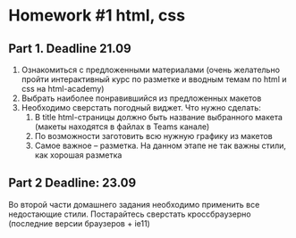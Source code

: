 # Homework #1 html, css
## Part 1. Deadline 21.09
  1. Ознакомиться с предложенными материалами (очень желательно пройти  интерактивный курс по разметке и вводным темам по html и css на html-academy)
  1. Выбрать наиболее понравившийся из предложенных макетов
  1. Необходимо сверстать погодный виджет. Что нужно сделать:
     1. В title html-страницы должно быть название выбранного макета (макеты находятся в файлах в Teams канале)
     1. По возможности заготовить всю нужную графику из макетов
     1. Самое важное – разметка. На данном этапе не так важны стили, как хорошая разметка
## Part 2 Deadline: 23.09
Во второй части домашнего задания необходимо применить все недостающие стили. Постарайтесь сверстать кроссбраузерно (последние версии браузеров + ie11)

